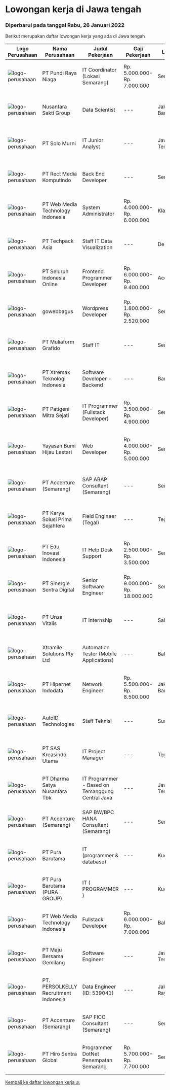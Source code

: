 
  # Lowongan kerja di Jawa tengah

  ### Diperbarui pada tanggal Rabu, 26 Januari 2022

  Berikut merupakan daftar lowongan kerja yang ada di Jawa tengah

  |Logo Perusahaan | Nama Perusahaan | Judul Pekerjaan | Gaji Pekerjaan | Lokasi | Deskripsi | Tanggal diunggah | Pranala |
  | -------------- | --------------- | --------------- | --------- | --------- | -------------- | ------- | ----------- |
  |![logo-perusahaan](https://image-service-cdn.seek.com.au/e2aa80206b2fe0d8a8df163161596ed26ac28f13/ee4dce1061f3f616224767ad58cb2fc751b8d2dc)|PT Pundi Raya Niaga|IT Coordinator (Lokasi Semarang)|Rp. 5.000.000-Rp. 7.000.000|Semarang|Menguasai Alur dan Implementasi Sistem ERP, Dapat melakukan training dan support aplikasi ERP, Memiliki Pengetahuan Software, Hardware &amp;...|Senin, 24 Januari 2022|https://www.jobstreet.co.id/id/job/it-coordinator-lokasi-semarang-3766995?token=0~0ee588e6-e041-46d6-85a8-9c52215208bb&sectionRank=1&jobId=jobstreet-id-job-3766995|
|![logo-perusahaan](https://image-service-cdn.seek.com.au/62b3f35691e6784b20ccf47c9ba0cc9c7d98e429/ee4dce1061f3f616224767ad58cb2fc751b8d2dc)|Nusantara Sakti Group|Data Scientist|---|Jakarta Barat|Tanggung Jawab: Melakukan analisa data Membuat flow proses bisnis  Kualifikasi: Usia maksimal 27 tahun Pendidikan minimal S1 Teknik Industri,...|Selasa, 25 Januari 2022|https://www.jobstreet.co.id/id/job/data-scientist-3768768?token=0~0ee588e6-e041-46d6-85a8-9c52215208bb&sectionRank=2&jobId=jobstreet-id-job-3768768|
|![logo-perusahaan](https://image-service-cdn.seek.com.au/765b4af217efb248167068f461754ea0997668ff/ee4dce1061f3f616224767ad58cb2fc751b8d2dc)|PT Solo Murni|IT Junior Analyst|---|Jawa Tengah|Melakukan analisa proses bisnis di lingkungan kerja PT Solo Murni. Melakukan analisa kebutuhan database. Melakukan penyusunan struktur database (jika...|Rabu, 26 Januari 2022|https://www.jobstreet.co.id/id/job/it-junior-analyst-3769682?token=0~0ee588e6-e041-46d6-85a8-9c52215208bb&sectionRank=3&jobId=jobstreet-id-job-3769682|
|![logo-perusahaan](https://image-service-cdn.seek.com.au/4c04f8e386da659f2a26debf74469becf256838b/ee4dce1061f3f616224767ad58cb2fc751b8d2dc)|PT Rect Media Komputindo|Back End Developer|---|Semarang|Mempunyai pengetahuan tentang konsep OOP, MVC dan AJAX Mempunyai pengetahuan di Web Services / API 3rd party Memiliki akal dan logika yang kuat Mampu...|Selasa, 25 Januari 2022|https://www.jobstreet.co.id/id/job/back-end-developer-3748297?token=0~0ee588e6-e041-46d6-85a8-9c52215208bb&sectionRank=4&jobId=jobstreet-id-job-3748297|
|![logo-perusahaan](https://image-service-cdn.seek.com.au/fe6569d61098f35222743f282f496686f78aefd7/ee4dce1061f3f616224767ad58cb2fc751b8d2dc)|PT Web Media Technology Indonesia|System Administrator|Rp. 4.000.000-Rp. 6.000.000|Klaten|We're looking for a System Administrator. The candidate will be managing a high-performing server and infrastructure that back-boned our product and...|Senin, 24 Januari 2022|https://www.jobstreet.co.id/id/job/system-administrator-3766646?token=0~0ee588e6-e041-46d6-85a8-9c52215208bb&sectionRank=5&jobId=jobstreet-id-job-3766646|
|![logo-perusahaan](https://image-service-cdn.seek.com.au/077a3fa0aadb1f542c94fddb7c99a113f63925b5/ee4dce1061f3f616224767ad58cb2fc751b8d2dc)|PT Techpack Asia|Staff IT Data Visualization|---|Demak|Kualifikasi: Pendidikan min. D3/S1 Jurusan Teknik Informatika /Manajemen Informatika /Teknik Komputer/ Matematika/ Statistika, IPK Min. 3,00...|Minggu, 23 Januari 2022|https://www.jobstreet.co.id/id/job/staff-it-data-visualization-3755874?token=0~0ee588e6-e041-46d6-85a8-9c52215208bb&sectionRank=6&jobId=jobstreet-id-job-3755874|
|![logo-perusahaan](https://image-service-cdn.seek.com.au/c768f0670f8f8212da7de609b6af9d0b2e5134cc/ee4dce1061f3f616224767ad58cb2fc751b8d2dc)|PT Seluruh Indonesia Online|Frontend Programmer Developer|Rp. 6.000.000-Rp. 9.400.000|Aceh|# Paham php dan web development# Memiliki Team work effort# Kami memberikan benefit saham (esop) di perusahaan kami untuk kandidat yang tepat#...|Selasa, 25 Januari 2022|https://www.jobstreet.co.id/id/job/frontend-programmer-developer-3768078?token=0~0ee588e6-e041-46d6-85a8-9c52215208bb&sectionRank=7&jobId=jobstreet-id-job-3768078|
|![logo-perusahaan](https://image-service-cdn.seek.com.au/902ced63162e64bfe36a9100b3cfc6a729468455/ee4dce1061f3f616224767ad58cb2fc751b8d2dc)|gowebbagus|Wordpress Developer|Rp. 1.800.000-Rp. 2.520.000|Semarang|Persyaratan-         Mampu membangun laman website (khususnya wordpress)-         Memiliki pemahaman mengenai PHP, HTML, CSS, dan...|Selasa, 25 Januari 2022|https://www.jobstreet.co.id/id/job/wordpress-developer-3749120?token=0~0ee588e6-e041-46d6-85a8-9c52215208bb&sectionRank=8&jobId=jobstreet-id-job-3749120|
|![logo-perusahaan](https://image-service-cdn.seek.com.au/b259f1548da565821c22976acf4c7d55a2d3d174/ee4dce1061f3f616224767ad58cb2fc751b8d2dc)|PT Muliaform Grafido|Staff IT|---|Semarang|Syarat : Usia maksimal 35 Tahun Lulusan Minimal D3 Teknologi Informatika Memahami troubleshooting PC/Laptop baik hardware, sistem software dan...|Jumat, 21 Januari 2022|https://www.jobstreet.co.id/id/job/staff-it-3765435?token=0~0ee588e6-e041-46d6-85a8-9c52215208bb&sectionRank=9&jobId=jobstreet-id-job-3765435|
|![logo-perusahaan](https://image-service-cdn.seek.com.au/ce74a79d8ea261e54cdae65dc8035221535675cf/ee4dce1061f3f616224767ad58cb2fc751b8d2dc)|PT Xtremax Teknologi Indonesia|Software Developer - Backend|---|Bandung|Job Description As a Software Developer, specifically backend, you will be introduced to ASP.NET development platforms and will be actively involved...|Senin, 24 Januari 2022|https://www.jobstreet.co.id/id/job/software-developer-backend-3767944?token=0~0ee588e6-e041-46d6-85a8-9c52215208bb&sectionRank=10&jobId=jobstreet-id-job-3767944|
|![logo-perusahaan](https://image-service-cdn.seek.com.au/b88a1dc7cf6200d9efc258dbd7232e9c2e59cbeb/ee4dce1061f3f616224767ad58cb2fc751b8d2dc)|PT Patigeni Mitra Sejati|IT Programmer (Fullstack Developer)|Rp. 3.500.000-Rp. 4.900.000|Semarang|Kualifikasi: Pendidikan D3/S1 Teknik Informatika/Sistem Informasi/Desain Komunikasi Visual, terbuka untuk lulusan SMK Ilmu Komputer/Multimedia. Usia...|Minggu, 23 Januari 2022|https://www.jobstreet.co.id/id/job/it-programmer-fullstack-developer-3766092?token=0~0ee588e6-e041-46d6-85a8-9c52215208bb&sectionRank=11&jobId=jobstreet-id-job-3766092|
|![logo-perusahaan](https://image-service-cdn.seek.com.au/f6a80fac749c53e9f6544f4fef51c3ef1b5731f2/ee4dce1061f3f616224767ad58cb2fc751b8d2dc)|Yayasan Bumi Hijau Lestari|Web Developer|Rp. 4.000.000-Rp. 5.000.000|Semarang|Job Posting - Web DeveloperTree4Trees has an immediate opening for an experienced Web Developer at our office location in Semarang Indonesia. The...|Senin, 24 Januari 2022|https://www.jobstreet.co.id/id/job/web-developer-3766904?token=0~0ee588e6-e041-46d6-85a8-9c52215208bb&sectionRank=12&jobId=jobstreet-id-job-3766904|
|![logo-perusahaan](https://us.123rf.com/450wm/pavelstasevich/pavelstasevich1811/pavelstasevich181101027/112815900-stock-vector-no-image-available-icon-flat-vector.jpg?ver=6)|PT Accenture (Semarang)|SAP ABAP Consultant (Semarang)|---|Semarang|Key responsibilities may include: Planning, monitoring, and managing all development tasks. Create development standards and checklists. Supervising,...|Senin, 24 Januari 2022|https://www.jobstreet.co.id/id/job/sap-abap-consultant-semarang-3767951?token=0~0ee588e6-e041-46d6-85a8-9c52215208bb&sectionRank=13&jobId=jobstreet-id-job-3767951|
|![logo-perusahaan](https://image-service-cdn.seek.com.au/bb0f2c313297f2db3d497466b95d7da85644edc0/ee4dce1061f3f616224767ad58cb2fc751b8d2dc)|PT Karya Solusi Prima Sejahtera|Field Engineer (Tegal)|---|Tegal|KUALIFIKASI  Lulusan D3 Jurusan Teknik Informatika/Teknik Telekomunikasi/Teknik Elektro, Freshgraduate dipersilahkan melamar  Diutamakan memiliki...|Sabtu, 22 Januari 2022|https://www.jobstreet.co.id/id/job/field-engineer-tegal-3753859?token=0~0ee588e6-e041-46d6-85a8-9c52215208bb&sectionRank=14&jobId=jobstreet-id-job-3753859|
|![logo-perusahaan](https://image-service-cdn.seek.com.au/2e3d85875ebd93c303bdd8a6856fed6c1d38d659/ee4dce1061f3f616224767ad58cb2fc751b8d2dc)|PT Edu Inovasi Indonesia|IT Help Desk Support|Rp. 2.500.000-Rp. 3.500.000|Semarang|PT. EDU INOVASI INDONESIA [EDUBRAND], kantor pusat di Kota Semarang, membutuhkan Staf IT &amp; HelpDesk [IT HELP DESK SUPPORT] Full Time dengan...|Kamis, 20 Januari 2022|https://www.jobstreet.co.id/id/job/it-help-desk-support-3763761?token=0~0ee588e6-e041-46d6-85a8-9c52215208bb&sectionRank=15&jobId=jobstreet-id-job-3763761|
|![logo-perusahaan](https://image-service-cdn.seek.com.au/bd98c12e20bf96961412c1d1500df43d061c59fe/ee4dce1061f3f616224767ad58cb2fc751b8d2dc)|PT Sinergie Sentra Digital|Senior Software Engineer|Rp. 9.000.000-Rp. 18.000.000|Semarang|JOB RESPONSIBILITIES Collaborate with the Project team to create technical solution design includes assessing the complexity and proper project...|Senin, 24 Januari 2022|https://www.jobstreet.co.id/id/job/senior-software-engineer-3766864?token=0~0ee588e6-e041-46d6-85a8-9c52215208bb&sectionRank=16&jobId=jobstreet-id-job-3766864|
|![logo-perusahaan](https://image-service-cdn.seek.com.au/f14c90d2019d7494d62591b24bc8fee53c90ebd0/ee4dce1061f3f616224767ad58cb2fc751b8d2dc)|PT Unza Vitalis|IT Internship|---|Salatiga|Qualification: Final year student or fresh graduate from Information System/Computer Science or similar IT major Having a great understanding about...|Kamis, 20 Januari 2022|https://www.jobstreet.co.id/id/job/it-internship-3764147?token=0~0ee588e6-e041-46d6-85a8-9c52215208bb&sectionRank=17&jobId=jobstreet-id-job-3764147|
|![logo-perusahaan](https://image-service-cdn.seek.com.au/886dbb766c5bd832cea6f1bb5b5374b094ca8917/ee4dce1061f3f616224767ad58cb2fc751b8d2dc)|Xtramile Solutions Pty Ltd|Automation Tester (Mobile Applications)|---|Bali|Innovative job opportunity offering a high salary package, attractive bonus remuneration and full remote working arrangement. This role will help...|Selasa, 25 Januari 2022|https://www.jobstreet.co.id/id/job/automation-tester-mobile-applications-3761131?token=0~0ee588e6-e041-46d6-85a8-9c52215208bb&sectionRank=18&jobId=jobstreet-id-job-3761131|
|![logo-perusahaan](https://image-service-cdn.seek.com.au/62148b692fdfbf4a4a11c7764913b8f0db15fa3f/ee4dce1061f3f616224767ad58cb2fc751b8d2dc)|PT Hipernet Indodata|Network Engineer|Rp. 5.500.000-Rp. 8.500.000|Jakarta Barat|Requirement: Max. 30 years old Candidate must possess at least a Bachelor's degree, IT/Computer Science/Electronic/Telecomunication Minimal 2 years...|Jumat, 21 Januari 2022|https://www.jobstreet.co.id/id/job/network-engineer-3765286?token=0~0ee588e6-e041-46d6-85a8-9c52215208bb&sectionRank=19&jobId=jobstreet-id-job-3765286|
|![logo-perusahaan](https://image-service-cdn.seek.com.au/d93570a45c2c5f1b9a1f59d2916dc111a738ee9c/ee4dce1061f3f616224767ad58cb2fc751b8d2dc)|AutoID Technologies|Staff Teknisi|---|Surabaya|Anda seorang tenaga teknis yang memiliki kemampuan dalam menangani perbaikan barang elektronik dan menguasai teknik jaringan, serta telah memiliki...|Jumat, 21 Januari 2022|https://www.jobstreet.co.id/id/job/staff-teknisi-3764390?token=0~0ee588e6-e041-46d6-85a8-9c52215208bb&sectionRank=20&jobId=jobstreet-id-job-3764390|
|![logo-perusahaan](https://image-service-cdn.seek.com.au/4b44f659bd1174463d23adc92e7ef83cd2341528/ee4dce1061f3f616224767ad58cb2fc751b8d2dc)|PT SAS Kreasindo Utama|IT Project Manager|---|Tegal|Responsibilities Running regular checks on network and data security Identifying and acting on opportunities to improve and update software and...|Jumat, 21 Januari 2022|https://www.jobstreet.co.id/id/job/it-project-manager-3764347?token=0~0ee588e6-e041-46d6-85a8-9c52215208bb&sectionRank=21&jobId=jobstreet-id-job-3764347|
|![logo-perusahaan](https://image-service-cdn.seek.com.au/3f711d508edc48e2f496769c97e787d14ea386e9/ee4dce1061f3f616224767ad58cb2fc751b8d2dc)|PT Dharma Satya Nusantara Tbk|IT Programmer - Based on Temanggung Central Java|---|Jawa Tengah|Minimum Requirements Pendidikan D3/S1 Jurusan Teknik Informatika / Sistem Informasi Usia maksimal 27 Tahun Berpengalaman sebagai Programmer / Web...|Sabtu, 22 Januari 2022|https://www.jobstreet.co.id/id/job/it-programmer-based-on-temanggung-central-java-3754518?token=0~0ee588e6-e041-46d6-85a8-9c52215208bb&sectionRank=22&jobId=jobstreet-id-job-3754518|
|![logo-perusahaan](https://us.123rf.com/450wm/pavelstasevich/pavelstasevich1811/pavelstasevich181101027/112815900-stock-vector-no-image-available-icon-flat-vector.jpg?ver=6)|PT Accenture (Semarang)|SAP BW/BPC HANA Consultant (Semarang)|---|Semarang|Responsibilities: Participate in requirement gathering and design phase to define business requirements and data flow design Perform BW/BPC system...|Senin, 24 Januari 2022|https://www.jobstreet.co.id/id/job/sap-bw-bpc-hana-consultant-semarang-3767967?token=0~0ee588e6-e041-46d6-85a8-9c52215208bb&sectionRank=23&jobId=jobstreet-id-job-3767967|
|![logo-perusahaan](https://image-service-cdn.seek.com.au/3163420bf03a257260b731647985243bbc3a5486/ee4dce1061f3f616224767ad58cb2fc751b8d2dc)|PT Pura Barutama|IT (programmer & database)|---|Kudus|Deskripsi Pekerjaan IT Programmer &amp; Database bertanggung jawab untuk melakukan perawatan dan updating program komputer, database, jaringan, dan...|Kamis, 20 Januari 2022|https://www.jobstreet.co.id/id/job/it-programmer-database-3743819?token=0~0ee588e6-e041-46d6-85a8-9c52215208bb&sectionRank=24&jobId=jobstreet-id-job-3743819|
|![logo-perusahaan](https://image-service-cdn.seek.com.au/1588db4b27658493c980eb24d959cefaab47c7ca/ee4dce1061f3f616224767ad58cb2fc751b8d2dc)|PT Pura Barutama (PURA GROUP)|IT ( PROGRAMMER )|---|Kudus|S1 Teknik Informatika. Memahami Java, J2SE, .NET, C ++, C #, Assembler , PHP, VB, Delphi, Power Builder, Oracle dan pernah membuat program dari...|Kamis, 20 Januari 2022|https://www.jobstreet.co.id/id/job/it-programmer-3763029?token=0~0ee588e6-e041-46d6-85a8-9c52215208bb&sectionRank=25&jobId=jobstreet-id-job-3763029|
|![logo-perusahaan](https://image-service-cdn.seek.com.au/fe6569d61098f35222743f282f496686f78aefd7/ee4dce1061f3f616224767ad58cb2fc751b8d2dc)|PT Web Media Technology Indonesia|Fullstack Developer|Rp. 6.000.000-Rp. 7.000.000|Bali|We are Niagahoster, a tech company based in Yogyakarta that provides web-hosting services. To make Niagahoster web and products are packed with...|Kamis, 20 Januari 2022|https://www.jobstreet.co.id/id/job/fullstack-developer-3750672?token=0~0ee588e6-e041-46d6-85a8-9c52215208bb&sectionRank=26&jobId=jobstreet-id-job-3750672|
|![logo-perusahaan](https://image-service-cdn.seek.com.au/c5cc250cdcaabdaa9c7164514026bef907d15fe8/ee4dce1061f3f616224767ad58cb2fc751b8d2dc)|PT Maju Bersama Gemilang|Software Engineer|---|Jawa Tengah|Job Description: Develop, testing and deploy internal software requirements and software and bug solution Responsible for the development of...|Sabtu, 22 Januari 2022|https://www.jobstreet.co.id/id/job/software-engineer-3755058?token=0~0ee588e6-e041-46d6-85a8-9c52215208bb&sectionRank=27&jobId=jobstreet-id-job-3755058|
|![logo-perusahaan](https://image-service-cdn.seek.com.au/a778cc2d537d275f0abc3d64068f14c4c640057e/ee4dce1061f3f616224767ad58cb2fc751b8d2dc)|PT. PERSOLKELLY Recruitment Indonesia|Data Engineer (ID: 539041)|---|Jakarta Raya|PERSOLKELLY Indonesia is currently assisting one of our clients; working in Information Technology Services companies and looking for several...|Jumat, 21 Januari 2022|https://www.jobstreet.co.id/id/job/data-engineer-id%3A-539041-3764885?token=0~0ee588e6-e041-46d6-85a8-9c52215208bb&sectionRank=28&jobId=jobstreet-id-job-3764885|
|![logo-perusahaan](https://us.123rf.com/450wm/pavelstasevich/pavelstasevich1811/pavelstasevich181101027/112815900-stock-vector-no-image-available-icon-flat-vector.jpg?ver=6)|PT Accenture (Semarang)|SAP FICO Consultant (Semarang)|---|Semarang|Key Responsibilities:We are hiring immediately for professionals with knowledge of the following SAP modules: SAP FICO Basic Qualifications: For SAP...|Senin, 24 Januari 2022|https://www.jobstreet.co.id/id/job/sap-fico-consultant-semarang-3767959?token=0~0ee588e6-e041-46d6-85a8-9c52215208bb&sectionRank=29&jobId=jobstreet-id-job-3767959|
|![logo-perusahaan](https://image-service-cdn.seek.com.au/22efbb917da51d2d7714077aef8a044f9a9eb6e8/ee4dce1061f3f616224767ad58cb2fc751b8d2dc)|PT Hiro Sentra Global|Programmer DotNet Penempatan Semarang|Rp. 5.700.000-Rp. 7.700.000|Semarang|Kandidat harus memiliki setidaknya Diploma di Teknik (Elektro), Teknik (Komputer/Telekomunikasi), Ilmu Komputer/Teknologi Informasi atau setara....|Kamis, 20 Januari 2022|https://www.jobstreet.co.id/id/job/programmer-dotnet-penempatan-semarang-3743121?token=0~0ee588e6-e041-46d6-85a8-9c52215208bb&sectionRank=30&jobId=jobstreet-id-job-3743121|


  [Kembali ke daftar lowongan kerja 🔙](../README.md#daftar-lowongan-kerja)
  